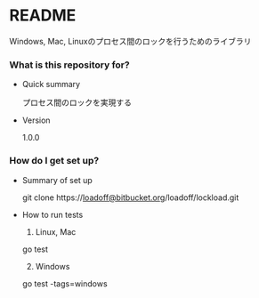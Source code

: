 # README #

Windows, Mac, Linuxのプロセス間のロックを行うためのライブラリ

### What is this repository for? ###

* Quick summary

  プロセス間のロックを実現する

* Version
  
  1.0.0

### How do I get set up? ###

* Summary of set up

  git clone https://loadoff@bitbucket.org/loadoff/lockload.git

* How to run tests

  1. Linux, Mac
    
    go test

  2. Windows

    go test -tags=windows
